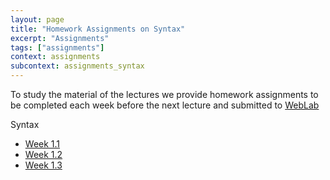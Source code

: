 ```yaml
---
layout: page
title: "Homework Assignments on Syntax"
excerpt: "Assignments"
tags: ["assignments"]
context: assignments
subcontext: assignments_syntax
---
```


To study the material of the lectures we provide homework assignments to be completed each week before the next lecture and submitted to [WebLab](https://weblab.tudelft.nl/cs4200/2018-2019/)

Syntax

* [Week 1.1](week1.1/)
* [Week 1.2](week1.2/)
* [Week 1.3](week1.3/)
